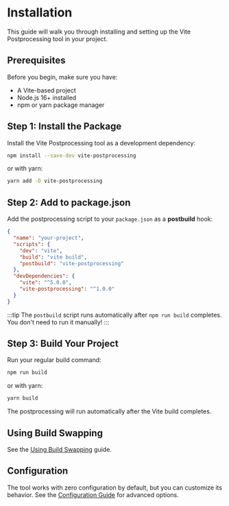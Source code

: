 # Installation

This guide will walk you through installing and setting up the Vite Postprocessing tool in your project.

## Prerequisites

Before you begin, make sure you have:

- A Vite-based project
- Node.js 16+ installed
- npm or yarn package manager

## Step 1: Install the Package

Install the Vite Postprocessing tool as a development dependency:

```bash
npm install --save-dev vite-postprocessing
```

or with yarn:

```bash
yarn add -D vite-postprocessing
```

## Step 2: Add to package.json

Add the postprocessing script to your `package.json` as a **postbuild** hook:

```json
{
  "name": "your-project",
  "scripts": {
    "dev": "vite",
    "build": "vite build",
    "postbuild": "vite-postprocessing"
  },
  "devDependencies": {
    "vite": "^5.0.0",
    "vite-postprocessing": "^1.0.0"
  }
}
```

:::tip
The `postbuild` script runs automatically after `npm run build` completes. You don't need to run it manually!
:::

## Step 3: Build Your Project

Run your regular build command:

```bash
npm run build
```

or with yarn:

```bash
yarn build
```

The postprocessing will run automatically after the Vite build completes.

## Using Build Swapping

See the [Using Build Swapping](./using-build-swapping.md) guide.

## Configuration

The tool works with zero configuration by default, but you can customize its behavior. See the [Configuration Guide](./configuration.md) for advanced options.
